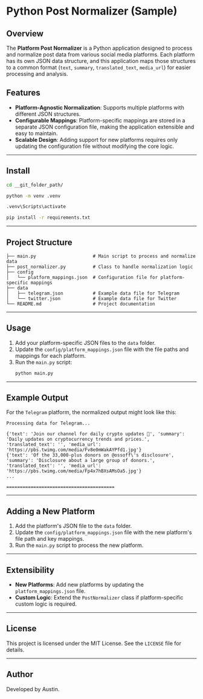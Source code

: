 # Python Post Normalizer (Sample)

## Overview
The **Platform Post Normalizer** is a Python application designed to process and normalize post data from various social media platforms. Each platform has its own JSON data structure, and this application maps those structures to a common format (`text`, `summary`, `translated_text`, `media_url`) for easier processing and analysis.

## Features
- **Platform-Agnostic Normalization**: Supports multiple platforms with different JSON structures.
- **Configurable Mappings**: Platform-specific mappings are stored in a separate JSON configuration file, making the application extensible and easy to maintain.
- **Scalable Design**: Adding support for new platforms requires only updating the configuration file without modifying the core logic.

---

## Install
```bash
cd __git_folder_path/

python -m venv .venv

.venv\Scripts\activate

pip install -r requirements.txt
```

---

## Project Structure
```
├── main.py                     # Main script to process and normalize data
├── post_normalizer.py          # Class to handle normalization logic
├── config
│   └── platform_mappings.json  # Configuration file for platform-specific mappings
├── data
│   ├── telegram.json           # Example data file for Telegram
│   └── twitter.json            # Example data file for Twitter
└── README.md                   # Project documentation
```

---

## Usage
1. Add your platform-specific JSON files to the `data` folder.
2. Update the `config/platform_mappings.json` file with the file paths and mappings for each platform.
3. Run the `main.py` script:
   ```bash
   python main.py
   ```

---

## Example Output
For the `Telegram` platform, the normalized output might look like this:
```
Processing data for Telegram...

{'text': 'Join our channel for daily crypto updates 🚀', 'summary': 'Daily updates on cryptocurrency trends and prices.', 'translated_text': '', 'media_url': 'https://pbs.twimg.com/media/Fv8e0mWakAYPfd1.jpg'}
{'text': 'Of the 33,000-plus donors on @ossoff\'s disclosure', 'summary': 'Disclosure about a large group of donors.', 'translated_text': '', 'media_url': 'https://pbs.twimg.com/media/Fp4x7hBXsAMsOa5.jpg'}
...

========================================
```

---

## Adding a New Platform
1. Add the platform's JSON file to the `data` folder.
2. Update the `config/platform_mappings.json` file with the new platform's file path and key mappings.
3. Run the `main.py` script to process the new platform.

---

## Extensibility
- **New Platforms**: Add new platforms by updating the `platform_mappings.json` file.
- **Custom Logic**: Extend the `PostNormalizer` class if platform-specific custom logic is required.

---

## License
This project is licensed under the MIT License. See the `LICENSE` file for details.

---

## Author
Developed by Austin.